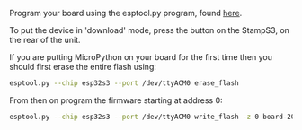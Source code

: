 Program your board using the esptool.py program, found [here](https://github.com/espressif/esptool).

To put the device in 'download' mode, press the button on the StampS3, on the
rear of the unit.

If you are putting MicroPython on your board for the first time then you should
first erase the entire flash using:

```bash
esptool.py --chip esp32s3 --port /dev/ttyACM0 erase_flash
```

From then on program the firmware starting at address 0:

```bash
esptool.py --chip esp32s3 --port /dev/ttyACM0 write_flash -z 0 board-20210902-v1.17.bin
```
